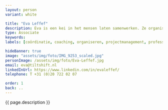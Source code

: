 ```yaml
---
layout: person
variant: white

title: "Eva Leffef"
description: Eva is een kei in het mensen laten samenwerken. Ze organiseert en coördineert complexe en moeizame projecten binnen no-time weer tot leven. Beheerst alle disciplines van digitalisering en laat zich geen knollen voor citroenen verkopen. Haar voorliefde voor de mensen 'die het werk doen' zorgt voor vertrouwen en dat iedereen heel graag met en voor haar werkt. Ze vindt haar werk pas geslaagd als iedereen weer gemotiveerd aan het werk is. Dan is het tijd voor een volgende opdracht.
type: Associate
keywords:
labels: [coördinatie, coaching, organiseren, projectmanagement, professioneel bemoeial]

hideBanner: true
image: "assets/img/foto/IMG_9253_scaled.jpg"
personImage: /assets/img/foto/Eva-Leffef.jpg
email: eva@tiltshift.nl
linkedInUrl: https://www.linkedin.com/in/evaleffef/
telephone: T +31 (0)20 722 02 07

order: 1
back: ..
---
```


{{ page.description }}
